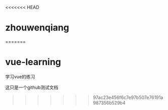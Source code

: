 <<<<<<< HEAD
# zhouwenqiang
=======
# vue-learning
学习vue的练习


这只是一个github测试文档
>>>>>>> 97ac23e456f6c7e97b507e76191a987356b529b4

